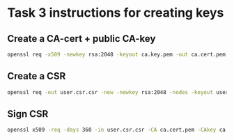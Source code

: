 # Task 3 instructions for creating keys

## Create a CA-cert + public CA-key

```bash
openssl req -x509 -newkey rsa:2048 -keyout ca.key.pem -out ca.cert.pem -nodes -days 365
```

## Create a CSR

```bash
openssl req -out user.csr.csr -new -newkey rsa:2048 -nodes -keyout user.private.key
```

## Sign CSR

```bash
openssl x509 -req -days 360 -in user.csr.csr -CA ca.cert.pem -CAkey ca.key.pem -CAcreateserial -out user.sha1.pem -sha256
```
